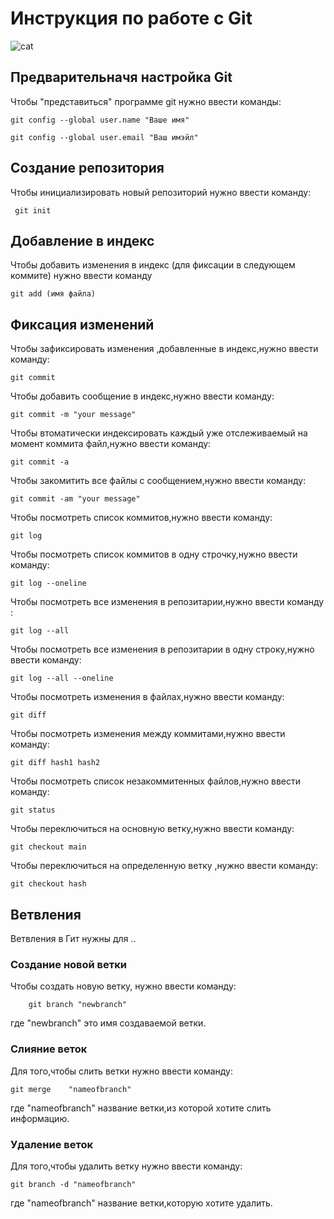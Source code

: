 # **Инструкция по работе с Git**

![cat](cat.jpg)

## Предварительначя настройка Git

Чтобы "представиться" программе git нужно ввести команды:

    git config --global user.name "Ваше имя"

    git config --global user.email "Ваш имэйл"      

## Создание репозитория
Чтобы инициализировать новый репозиторий нужно ввести команду:

     git init

## Добавление в индекс

Чтобы добавить изменения в индекс (для фиксации в следующем коммите) нужно ввести команду

    git add (имя файла)

 ## Фиксация изменений
 Чтобы зафиксировать изменения ,добавленные в индекс,нужно ввести команду:

    git commit   

Чтобы добавить сообщение в индекс,нужно ввести команду:

    git commit -m "your message"


Чтобы втоматически индексировать каждый уже отслеживаемый на момент коммита файл,нужно ввести команду:

    git commit -a

Чтобы закомитить все файлы с сообщением,нужно ввести команду:

    git commit -am "your message"

Чтобы посмотреть список коммитов,нужно ввести команду:

    git log

Чтобы посмотреть список коммитов в одну строчку,нужно ввести команду:

    git log --oneline   

Чтобы посмотреть все изменения в репозитарии,нужно ввести команду :

    git log --all


Чтобы посмотреть все изменения в репозитарии в одну строку,нужно ввести команду:

    git log --all --oneline

Чтобы посмотреть изменения в файлах,нужно ввести команду:

    git diff

Чтобы посмотреть изменения между коммитами,нужно ввести команду:

    git diff hash1 hash2

Чтобы посмотреть список незакоммитенных файлов,нужно ввести команду:

    git status

Чтобы переключиться на основную ветку,нужно ввести команду:

    git checkout main

Чтобы переключиться на определенную ветку ,нужно ввести команду:

    git checkout hash


  ## Ветвления  

  Ветвления в Гит нужны для ..

  ### Создание новой ветки

  Чтобы создать новую ветку, нужно ввести команду:
    
        git branch "newbranch"

 где "newbranch" это имя создаваемой ветки. 

 ### Слияние веток
 Для того,чтобы слить ветки нужно ввести команду:
   
    git merge    "nameofbranch"
где "nameofbranch" название ветки,из которой хотите слить информацию.

### Удаление веток

Для того,чтобы удалить ветку нужно ввести команду:
    
    git branch -d "nameofbranch"
где "nameofbranch" название ветки,которую хотите удалить. 
   

